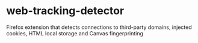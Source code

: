 # web-tracking-detector
Firefox extension that detects connections to third-party domains, injected cookies, HTML local storage and Canvas fingerprinting
